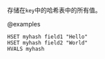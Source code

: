 存储在`key`中的哈希表中的所有值。

@examples

```cli
HSET myhash field1 "Hello"
HSET myhash field2 "World"
HVALS myhash
```
